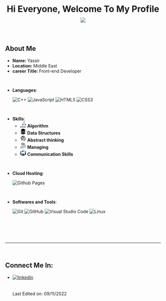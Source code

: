 
<h1 align="center"><b>Hi Everyone, Welcome To My Profile </b><img src="https://media.giphy.com/media/hvRJCLFzcasrR4ia7z/giphy.gif" width="35"></h1>



<br>

<h2> About Me </h2>
<ul> 
  <li> <b> Name: </b> Yassir </li>
  <li> <b> Location: </b> Middle East </li>
  <li> <b> career Title: </b> Front-end Developer </li>
</ul>
<br>





<p align="center">

- **Languages**:
    
    ![C++](https://img.shields.io/badge/C++%20-%2300599C.svg?style=for-the-badge&logo=c%2B%2B&logoColor=white)
    ![JavaScript](https://img.shields.io/badge/JavaScript%20-%23F7DF1E.svg?style=for-the-badge&logo=javascript&logoColor=black)
    ![HTML5](https://img.shields.io/badge/HTML5%20-%23E34F26.svg?style=for-the-badge&logo=html5&logoColor=white)
    ![CSS3](https://img.shields.io/badge/CSS%20-%231572B6.svg?style=for-the-badge&logo=css3&logoColor=white)
	
	

<br>   
    
- **Skills**:
	<ul> 
		<li> <img src = "https://raw.githubusercontent.com/YassirHusseini/DominaWithComputer/b3c8815b470ba10637d3c0287be240361ae2e75f/Images/Algorthim.svg" width = "20px"> <b> Algorithm </b> </li>	
		<li> <img src = "https://raw.githubusercontent.com/YassirHusseini/DominaWithComputer/b3c8815b470ba10637d3c0287be240361ae2e75f/Images/Data.svg" width = "20px"> <b> Data Structures </b> </li>	
		<li> <img src = "https://raw.githubusercontent.com/YassirHusseini/DominaWithComputer/b3c8815b470ba10637d3c0287be240361ae2e75f/Images/Absart.svg" width = "20px"> <b> Abstract thinking </b> </li>	
		<li> <img src = "https://raw.githubusercontent.com/YassirHusseini/DominaWithComputer/b3c8815b470ba10637d3c0287be240361ae2e75f/Images/Manage.svg" width = "20px"> <b> Managing </b> </li>	
		<li> <img src = "https://raw.githubusercontent.com/YassirHusseini/DominaWithComputer/b3c8815b470ba10637d3c0287be240361ae2e75f/Images/Communication.svg" width = "20px"> <b> Communication Skills </b> </li>	
	</ul>
<br>

- **Cloud Hosting**:

    ![Github Pages](https://img.shields.io/badge/GitHub%20Pages-%23327FC7.svg?style=for-the-badge&logo=github&logoColor=white)
    
<br>

- **Softwares and Tools**:

    ![Git](https://img.shields.io/badge/git-%23F05033.svg?style=for-the-badge&logo=git&logoColor=white)
    ![GitHub](https://img.shields.io/badge/github-%23121011.svg?style=for-the-badge&logo=github&logoColor=white)
    ![Visual Studio Code](https://img.shields.io/badge/Visual%20Studio%20Code-0078d7.svg?style=for-the-badge&logo=visual-studio-code&logoColor=white)
    ![Linux](https://img.shields.io/badge/Linux-FCC624?style=for-the-badge&logo=linux&logoColor=black) 

<br>


</p>

<br>
<br>

-----
<br>


## <b> Connect Me In:</b>
<div align='left'>

<ul>

<li>
<a href="https://www.linkedin.com/in/yassir-husseini-13b471247/" target="_blank">
<img src="https://img.shields.io/badge/linkedin:  0xabdulkhalid-%2300acee.svg?color=405DE6&style=for-the-badge&logo=linkedin&logoColor=white" alt=linkedin style="margin-bottom: 5px;"/>
</a>
</li>

<br>

Last Edited on: 09/11/2022
